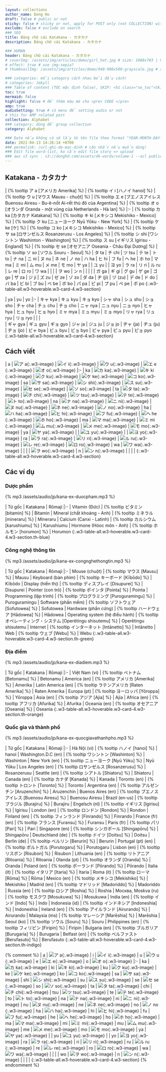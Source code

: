 ```yaml
---
layout: collections
author_name: Dong Ho
draft: false # public or not
sticky: false # sticky or not, apply for POST only (not COLLECTION) with including thumbnailImg
exclude: false # exclude on search
### SEO
title: Bảng chữ cái Katakana - カタカナ
description: Bảng chữ cái Katakana - カタカナ

### HUMAN
header: Bảng chữ cái Katakana - カタカナ
# coverImg: /assets/img/articles/demo/girl_hat.jpg # size: 1068x703 | 900x500 | 600x400
# effect: true # use img-sepia?
# thumbnailImg: /assets/img/articles/demo/940-900x500-grayscale.jpg # size: 900x500 | 600x400

### categories: mỗi category cách nhau bởi dấu cách!
# categories: Jekyll
### Table of content (TOC mặc định false), SKIP: <h1 class="no_toc">Skip toc</h1> hoặc <div class="no_toc_section">
toc: true
mermaid: false
highlight: false # để thêm màu mè cho <pre> CODE </pre>
amp: true
audioSetting: true # có menu để setting audio or not
# this for AMP related post
collection: Alphabet
### category: dùng để group collection
category: Alphabet

### Date nếu không có sẽ lấy từ tên file theo format "YEAR-MONTH-DAY-title.md"
date: 2021-04-13 14:26:14 +0700
### permalink: /url-ghi-de-mac-dinh # cân nhắc nếu muốn dùng!
### Edit file word-list, ko cần edit file story => upload
### aws s3 sync . s3://donghd.com/assets/4k-words/volume-1 --acl public-read
---
```


## Katakana - カタカナ

| {% tooltip ア a [アメリカ Amerika] %}  |	{% tooltip イ i [ハノイ hanoi] %}    |	{% tooltip ウ u [マウス Mausu - chuột] %}    |	{% tooltip エ e [ブエノスアイレス Buenosu Airesu - Bu-ê-nốt Ai-rết thủ đô của Argentina] %}    |	{% tooltip オ o [オランダ Oranda - một vùng của Netherlands - Hà lan] %}
|:-
| {% tooltip カ ka [カタカナ Katakana] %} |	{% tooltip キ ki [メキシコ Mekishiko - Mexico] %}   |	{% tooltip ク ku [ニューヨーク Nyū Yōku - New York] %}   |	{% tooltip ケ ke [ケ] %}   |	{% tooltip コ ko [メキシコ Mekishiko - Mexico] %}
| {% tooltip サ sa [ロサンゼルス Rosanzerusu - Los Angeles] %} |	{% tooltip シ shi [ワシントン Washinton - Washington] %}  |	{% tooltip ス su [イギリス Igirisu - England] %}   |	{% tooltip セ se [オセアニア Oseania - Châu Đại Dương] %}   |	{% tooltip ソ so [ソウル Souru - Seoul] %}
| タ ta |	チ chi  |	ツ tsu  |	テ te   |	ト to
| ナ na |	ニ ni   |	ヌ nu   |	ネ ne   |	ノ no
| ハ ha | ヒ hi |	フ fu   |	ヘ he   |	ホ ho
| マ ma |	ミ mi   |	ム mu   |	メ me   |	モ mo
| ヤ ya |           |   ユ yu   |           |   ヨ yo
| ラ ra |	リ ri   |	ル ru   |	レ re   |	ロ ro
| ワ wa |           |           |           |   ヲ wo
| ン n  |           |           |           |
| ガ ga |	ギ gi   |	グ gu   |	ゲ ge   |	ゴ go
| ザ za |	ジ ji   |	ズ zu   |	ゼ ze   |   ゾ zo
| ダ da |	ヂ (ji) |	ヅ (zu) |	デ de   |	ド do
| バ ba |	ビ bi   |	ブ bu   |	ベ be   |	ボ bo
| パ pa |	ピ pi   |	プ pu   |	ペ pe   |	ポ po
{:.w3-table-all.w3-hoverable.w3-card-4.w3-section}

| ya    |	yu  |	yo
|:-
| キャ kya  |	キュ kyu    |	キョ kyo
| シャ sha  |	シュ shu    |	ショ sho
| チャ cha  |	チュ chu	|   チョ cho
| ニャ nya  |	ニュ nyu    |	ニョ nyo
| ヒャ hya  |	ヒュ hyu    |	ヒョ hyo
| ミャ mya  |	ミュ myu    |	ミョ myo
| リャ rya  |	リュ ryu    |	リョ ryo
|          |                |   
| ギャ gya  |	ギュ gyu    |	ギョ gyo
| ジャ ja   |	ジュ ju     |	ジョ jo
| ヂャ (ja) |	ヂュ (ju)   |	ヂョ (jo)
| ビャ bya  |	ビュ byu    |	ビョ byo
| ピャ pya  |	ピュ pyu    |	ピョ pyo
{:.w3-table-all.w3-hoverable.w3-card-4.w3-section}

## Cách viết

| a | ![ア a](/assets/img/jp-kana/ak.gif){:.w3-image}  |	![イ i](/assets/img/jp-kana/ik.gif){:.w3-image}    |	![ウ u](/assets/img/jp-kana/uk.gif){:.w3-image}    |	![エ e](/assets/img/jp-kana/ek.gif){:.w3-image}    |	![オ o](/assets/img/jp-kana/ok.gif){:.w3-image}
|:-
| ka | ![カ ka](/assets/img/jp-kana/kak.gif){:.w3-image} |	![キ ki](/assets/img/jp-kana/kik.gif){:.w3-image}   |	![ク ku](/assets/img/jp-kana/kuk.gif){:.w3-image}   |	![ケ ke](/assets/img/jp-kana/kek.gif){:.w3-image}   |	![コ ko](/assets/img/jp-kana/kok.gif){:.w3-image}
| sa | ![サ sa](/assets/img/jp-kana/sak.gif){:.w3-image} |	![シ shi](/assets/img/jp-kana/shik.gif){:.w3-image}  |	![ス su](/assets/img/jp-kana/suk.gif){:.w3-image}   |	![セ se](/assets/img/jp-kana/sek.gif){:.w3-image}   |	![ソ so](/assets/img/jp-kana/sok.gif){:.w3-image}
| ta | ![タ ta](/assets/img/jp-kana/tak.gif){:.w3-image} |	![チ chi](/assets/img/jp-kana/chik.gif){:.w3-image}  |	![ツ tsu](/assets/img/jp-kana/tsuk.gif){:.w3-image}  |	![テ te](/assets/img/jp-kana/tek.gif){:.w3-image}   |	![ト to](/assets/img/jp-kana/tok.gif){:.w3-image}
| na | ![ナ na](/assets/img/jp-kana/nak.gif){:.w3-image} |	![ニ ni](/assets/img/jp-kana/nik.gif){:.w3-image}   |	![ヌ nu](/assets/img/jp-kana/nuk.gif){:.w3-image}   |	![ネ ne](/assets/img/jp-kana/nek.gif){:.w3-image}   |	![ノ no](/assets/img/jp-kana/nok.gif){:.w3-image}
| ha | ![ハ ha](/assets/img/jp-kana/hak.gif){:.w3-image} |    ![ヒ hi](/assets/img/jp-kana/hik.gif){:.w3-image}   |	![フ fu](/assets/img/jp-kana/fuk.gif){:.w3-image}   |	![ヘ he](/assets/img/jp-kana/hek.gif){:.w3-image}   |	![ホ ho](/assets/img/jp-kana/hok.gif){:.w3-image}
| ma | ![マ ma](/assets/img/jp-kana/mak.gif){:.w3-image} |	![ミ mi](/assets/img/jp-kana/mik.gif){:.w3-image}   |	![ム mu](/assets/img/jp-kana/muk.gif){:.w3-image}   |	![メ me](/assets/img/jp-kana/mek.gif){:.w3-image}   |	![モ mo](/assets/img/jp-kana/mok.gif){:.w3-image}
| ya | ![ヤ ya](/assets/img/jp-kana/yak.gif){:.w3-image} |                                                                  | ![ユ yu](/assets/img/jp-kana/yuk.gif){:.w3-image}   |          |   ![ヨ yo](/assets/img/jp-kana/yok.gif){:.w3-image}
| ra | ![ラ ra](/assets/img/jp-kana/rak.gif){:.w3-image} |	![リ ri](/assets/img/jp-kana/rik.gif){:.w3-image}   |	![ル ru](/assets/img/jp-kana/ruk.gif){:.w3-image}   |	![レ re](/assets/img/jp-kana/rek.gif){:.w3-image}   |	![ロ ro](/assets/img/jp-kana/rok.gif){:.w3-image}
| wa | ![ワ wa](/assets/img/jp-kana/wak.gif){:.w3-image} |           |           |           |   ![ヲ wo](/assets/img/jp-kana/wok.gif){:.w3-image}
| n | ![ン n](/assets/img/jp-kana/nk.gif){:.w3-image}  |           |           |           |
{:.w3-table-all.w3-hoverable.w3-card-4.w3-section}

## Các ví dụ

### Dược phẩm

{% mp3 /assets/audio/jp/kana-ex-duocpham.mp3 %}

| Từ gốc    |	Katakana    |	Rōmaji
|:-
| Vitamin (Đức)   |	{% tooltip ビタミン [bitamin] %}    |	Bitamin
| Mineral (chất khoáng - Anh)   |	{% tooltip ミネラル [mineraru] %}    |	Mineraru
| Calcium (Canxi - Latinh)  |	{% tooltip カルシウム [karushiumu] %}  |	Karushiumu
| Hormone (Hóoc môn - Anh)  |	{% tooltip ホルモン [horumon] %}    |	Horumon
{:.w3-table-all.w3-hoverable.w3-card-4.w3-section.th-blue}

### Công nghệ thông tin

{% mp3 /assets/audio/jp/kana-ex-congnghethongtin.mp3 %}

| Từ gốc    |	Katakana    |	Rōmaji
|:-
| Mouse (chuột)   |	{% tooltip マウス [Mausu] %}  |	Mausu
| Keyboard (bàn phím) |	{% tooltip キーボード [Kībōdo] %}  |	Kībōdo
| Display (hiển thị)    |	{% tooltip ディスプレイ [Disupurei] %}    |	Disupurei
| Pointer (con trỏ) |	{% tooltip ポインタ [Pointa] %}    |	Pointa
| Programming (lập trình)   |	{% tooltip プログラミング [Puroguramingu] %}  |	Puroguramingu
| Software (phần mềm)   |	{% tooltip ソフトウェア [Sofutowea] %}    |	Sofutowea
| Hardware (phần cứng)  |	{% tooltip ハードウェア [Hādowea] %}    |	Hādowea
| Operating system (hệ điều hành)   |	{% tooltip オペレーティング・システム [Operētingu shisutemu] %}  |	Operētingu shisutemu
| Internet  |	{% tooltip インターネット [Intānetto] %}	|   Intānetto
| Web   |	{% tooltip ウェブ [Webu] %}  |	Webu
{:.w3-table-all.w3-hoverable.w3-card-4.w3-section.th-green}

### Địa điểm

{% mp3 /assets/audio/jp/kana-ex-diadiem.mp3 %}

| Từ gốc    |	Katakana    |	Rōmaji
|:-
| Việt Nam (vi) |	{% tooltip ベトナム [Betonamu] %}    |	Betonamu
| America (en)  |	{% tooltip アメリカ [Amerika] %}    |	Amerika
| Latin America (en)    |	{% tooltip ラテンアメリカ [Raten Amerika] %}  |	Raten Amerika
| Europa (pt)   |	{% tooltip ヨーロッパ [Yōroppa] %}  |	Yōroppa
| Asia (en) |	{% tooltip アジア [Ajia] %}  |	Ajia
| Africa (en)   |	{% tooltip アフリカ [Afurika] %}    |	Afurika
| Oceania (en)  |	{% tooltip オセアニア [Oseania] %}  |	Oseania
{:.w3-table-all.w3-hoverable.w3-card-4.w3-section.th-orange}

### Quốc gia và thành phố

{% mp3 /assets/audio/jp/kana-ex-quocgiavathanhpho.mp3 %}

| Từ gốc    |	Katakana    |	Rōmaji
|:-
| Hà Nội (vi)   |	{% tooltip ハノイ [hanoi] %}  |	hanoi
| Washington.D.C (en)   |	{% tooltip ワシントン [Washinton] %}  |	Washinton
| New York (en) |	{% tooltip ニューヨーク [Nyū Yōku] %}    |	Nyū Yōku
| Los Angeles (en)  |	{% tooltip ロサンゼルス [Rosanzerusu] %}    |	Rosanzerusu
| Seattle (en)  |	{% tooltip シアトル [Shiatoru] %}    |	Shiatoru
| Canada (en)   |	{% tooltip カナダ [Kanada] %}  |	Kanada
| Toronto (en)  |	{% tooltip トロント [Toronto] %}    |	Toronto
| Argentina (en)    |	{% tooltip アルゼンチン [Aruzenchin] %}    |	Aruzenchin
| Buenos Aires (en) |	{% tooltip ブエノスアイレス [Buenosu Airesu] %}    |	Buenosu Airesu
| Brazil (en-us)    |	{% tooltip ブラジル [Burajiru] %}    |	Burajiru
| Engelsch (nl) |	{% tooltip イギリス [Igirisu] %}    |	Igirisu
| London (en)   |	{% tooltip ロンドン [Rondon] %}    |	Rondon
| Finland (en)  |	{% tooltip フィンランド [Finrando] %}    |	Finrando
| France (fr) (en)  |	{% tooltip フランス [Furansu] %}    |	Furansu
| Paris (fr)    |	{% tooltip パリ [Pari] %}    |	Pari
| Singapore (en)    |	{% tooltip シンガポール [Shingapōru] %}    |	Shingapōru
| Deutschland (de)  |	{% tooltip ドイツ [Doitsu] %}  |	Doitsu
| Berlin (de)   |	{% tooltip ベルリン [Berurin] %}    |	Berurin
| Portugal (pt) (en)    |	{% tooltip ポルトガル [Porutogaru] %}  |	Porutogaru
| Lisbon (en)   |	{% tooltip リスボン [Risubon] %}    |	Risubon
| Lithuania (en)    |	{% tooltip リトアニア [Ritoania] %}  |	Ritoania
| Olanda (pt)   |   {% tooltip オランダ [Oranda] %}	|   Oranda
| Poland (en)   |	{% tooltip ポーランド [Pōrando] %}  |	Pōrando
| Italia (it)   |	{% tooltip イタリア [Itaria] %}    |	Itaria
| Roma (it) |	{% tooltip ローマ [Rōma] %}  |	Rōma
| Mexico (en)   |	{% tooltip メキシコ [Mekishiko] %}    |	Mekishiko
| Madrid (en)   |	{% tooltip マドリッド [Madoriddo] %}  |	Madoriddo
| Russia (en)   |	{% tooltip ロシア [Roshia] %}  |	Roshia
| Москва, Moskva (ru)   |	{% tooltip モスクワ [Mosukuwa] %}    |	Mosukuwa
| India (en)    |	{% tooltip インド [Indo] %}  |	Indo
| Indonesia (id)    |	{% tooltip インドネシア [Indoneshia] %}    |	Indoneshia
| Ireland (en)  |	{% tooltip アイルランド [Airurando] %}    |	Airurando
| Malaysia (ms) |	{% tooltip マレーシア [Marēshia] %}  |	Marēshia
| Seoul (ko)    |	{% tooltip ソウル [Souru] %}  |	Souru
| Philippines (en)  |	{% tooltip フィリピン [Firipin] %}  |	Firipin
| Bulgaria (en) |	{% tooltip ブルガリア [Burugaria] %}  |	Burugaria
| Belfast (en)  |	{% tooltip ベルファスト [Berufasuto] %}    |	Berufasuto
{:.w3-table-all.w3-hoverable.w3-card-4.w3-section.th-indigo}



{% comment %}
| a | ![ア a](/assets/img/jp-kana/ak.gif){:.w3-image}  |    i   |	![イ i](/assets/img/jp-kana/ik.gif){:.w3-image}    |    u   |	![ウ u](/assets/img/jp-kana/uk.gif){:.w3-image}    |    e   |	![エ e](/assets/img/jp-kana/ek.gif){:.w3-image}    |    o   |	![オ o](/assets/img/jp-kana/ok.gif){:.w3-image}
|:-
| ka | ![カ ka](/assets/img/jp-kana/kak.gif){:.w3-image} |  ki  |	![キ ki](/assets/img/jp-kana/kik.gif){:.w3-image}   |   ku  |	![ク ku](/assets/img/jp-kana/kuk.gif){:.w3-image}   |   ke  |	![ケ ke](/assets/img/jp-kana/kek.gif){:.w3-image}   |   ko  |	![コ ko](/assets/img/jp-kana/kok.gif){:.w3-image}
| sa | ![サ sa](/assets/img/jp-kana/sak.gif){:.w3-image} |  shi |	![シ shi](/assets/img/jp-kana/shik.gif){:.w3-image}  |  su  |	![ス su](/assets/img/jp-kana/suk.gif){:.w3-image}   |   se  |	![セ se](/assets/img/jp-kana/sek.gif){:.w3-image}   |   so  |	![ソ so](/assets/img/jp-kana/sok.gif){:.w3-image}
| ta | ![タ ta](/assets/img/jp-kana/tak.gif){:.w3-image} |  chi |	![チ chi](/assets/img/jp-kana/chik.gif){:.w3-image}  |  tsu |	![ツ tsu](/assets/img/jp-kana/tsuk.gif){:.w3-image}  |  te  |	![テ te](/assets/img/jp-kana/tek.gif){:.w3-image}   |   to  |	![ト to](/assets/img/jp-kana/tok.gif){:.w3-image}
| na | ![ナ na](/assets/img/jp-kana/nak.gif){:.w3-image} |  ni  |	![ニ ni](/assets/img/jp-kana/nik.gif){:.w3-image}   |   nu  |	![ヌ nu](/assets/img/jp-kana/nuk.gif){:.w3-image}   |   ne  |	![ネ ne](/assets/img/jp-kana/nek.gif){:.w3-image}   |   no  |	![ノ no](/assets/img/jp-kana/nok.gif){:.w3-image}
| ha | ![ハ ha](/assets/img/jp-kana/hak.gif){:.w3-image} |  hi  |    ![ヒ hi](/assets/img/jp-kana/hik.gif){:.w3-image}   |  fu  |	![フ fu](/assets/img/jp-kana/fuk.gif){:.w3-image}   |   he  |	![ヘ he](/assets/img/jp-kana/hek.gif){:.w3-image}   |   ho  |	![ホ ho](/assets/img/jp-kana/hok.gif){:.w3-image}
| ma | ![マ ma](/assets/img/jp-kana/mak.gif){:.w3-image} |  mi  |	![ミ mi](/assets/img/jp-kana/mik.gif){:.w3-image}   |   mu  |	![ム mu](/assets/img/jp-kana/muk.gif){:.w3-image}   |   me  |	![メ me](/assets/img/jp-kana/mek.gif){:.w3-image}   |   mo  |	![モ mo](/assets/img/jp-kana/mok.gif){:.w3-image}
| ya | ![ヤ ya](/assets/img/jp-kana/yak.gif){:.w3-image} |                                                                  |   yu  | ![ユ yu](/assets/img/jp-kana/yuk.gif){:.w3-image}   |          |  yo  |   ![ヨ yo](/assets/img/jp-kana/yok.gif){:.w3-image}
| ra | ![ラ ra](/assets/img/jp-kana/rak.gif){:.w3-image} |  ri  |	![リ ri](/assets/img/jp-kana/rik.gif){:.w3-image}   |   ru  |	![ル ru](/assets/img/jp-kana/ruk.gif){:.w3-image}   |   re  |	![レ re](/assets/img/jp-kana/rek.gif){:.w3-image}   |   ro  |	![ロ ro](/assets/img/jp-kana/rok.gif){:.w3-image}
| wa | ![ワ wa](/assets/img/jp-kana/wak.gif){:.w3-image} |           |           |           |  wo  |   ![ヲ wo](/assets/img/jp-kana/wok.gif){:.w3-image}
| n | ![ン n](/assets/img/jp-kana/nk.gif){:.w3-image}  |           |           |           |
{:.w3-table-all.w3-hoverable.w3-card-4.w3-section}
{% endcomment %}